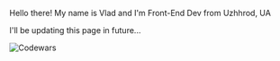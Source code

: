 Hello there!
My name is Vlad and I'm Front-End Dev from Uzhhrod, UA

I'll be updating this page in future...

![Codewars](https://www.codewars.com/users/usotsuki_v/badges/large/)

